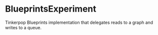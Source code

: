 BlueprintsExperiment
====================

Tinkerpop Blueprints implementation that delegates reads to a graph and writes to a queue.
